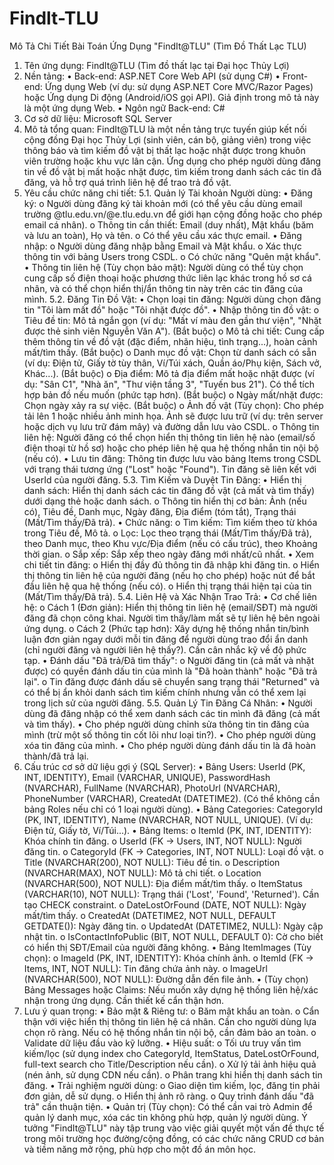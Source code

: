 # Findlt-TLU
Mô Tả Chi Tiết Bài Toán Ứng Dụng "FindIt@TLU" (Tìm Đồ Thất Lạc TLU)
1. Tên ứng dụng: FindIt@TLU (Tìm đồ thất lạc tại Đại học Thủy Lợi)
2. Nền tảng:
•	Back-end: ASP.NET Core Web API (sử dụng C#)
•	Front-end: Ứng dụng Web (ví dụ: sử dụng ASP.NET Core MVC/Razor Pages) hoặc Ứng dụng Di động (Android/iOS gọi API). Giả định trong mô tả này là một ứng dụng Web.
•	Ngôn ngữ Back-end: C#
3. Cơ sở dữ liệu: Microsoft SQL Server
4. Mô tả tổng quan: FindIt@TLU là một nền tảng trực tuyến giúp kết nối cộng đồng Đại học Thủy Lợi (sinh viên, cán bộ, giảng viên) trong việc thông báo và tìm kiếm đồ vật bị thất lạc hoặc nhặt được trong khuôn viên trường hoặc khu vực lân cận. Ứng dụng cho phép người dùng đăng tin về đồ vật bị mất hoặc nhặt được, tìm kiếm trong danh sách các tin đã đăng, và hỗ trợ quá trình liên hệ để trao trả đồ vật.
5. Yêu cầu chức năng chi tiết:
5.1. Quản lý Tài khoản Người dùng:
•	Đăng ký: 
o	Người dùng đăng ký tài khoản mới (có thể yêu cầu dùng email trường @tlu.edu.vn/@e.tlu.edu.vn để giới hạn cộng đồng hoặc cho phép email cá nhân).
o	Thông tin cần thiết: Email (duy nhất), Mật khẩu (băm và lưu an toàn), Họ và tên.
o	Có thể yêu cầu xác thực email.
•	Đăng nhập: 
o	Người dùng đăng nhập bằng Email và Mật khẩu.
o	Xác thực thông tin với bảng Users trong CSDL.
o	Có chức năng "Quên mật khẩu".
•	Thông tin liên hệ (Tùy chọn bảo mật): Người dùng có thể tùy chọn cung cấp số điện thoại hoặc phương thức liên lạc khác trong hồ sơ cá nhân, và có thể chọn hiển thị/ẩn thông tin này trên các tin đăng của mình.
5.2. Đăng Tin Đồ Vật:
•	Chọn loại tin đăng: Người dùng chọn đăng tin "Tôi làm mất đồ" hoặc "Tôi nhặt được đồ".
•	Nhập thông tin đồ vật: 
o	Tiêu đề tin: Mô tả ngắn gọn (ví dụ: "Mất ví màu đen gần thư viện", "Nhặt được thẻ sinh viên Nguyễn Văn A"). (Bắt buộc)
o	Mô tả chi tiết: Cung cấp thêm thông tin về đồ vật (đặc điểm, nhãn hiệu, tình trạng...), hoàn cảnh mất/tìm thấy. (Bắt buộc)
o	Danh mục đồ vật: Chọn từ danh sách có sẵn (ví dụ: Điện tử, Giấy tờ tùy thân, Ví/Túi xách, Quần áo/Phụ kiện, Sách vở, Khác...). (Bắt buộc)
o	Địa điểm: Mô tả địa điểm mất hoặc nhặt được (ví dụ: "Sân C1", "Nhà ăn", "Thư viện tầng 3", "Tuyến bus 21"). Có thể tích hợp bản đồ nếu muốn (phức tạp hơn). (Bắt buộc)
o	Ngày mất/nhặt được: Chọn ngày xảy ra sự việc. (Bắt buộc)
o	Ảnh đồ vật (Tùy chọn): Cho phép tải lên 1 hoặc nhiều ảnh minh họa. Ảnh sẽ được lưu trữ (ví dụ: trên server hoặc dịch vụ lưu trữ đám mây) và đường dẫn lưu vào CSDL.
o	Thông tin liên hệ: Người đăng có thể chọn hiển thị thông tin liên hệ nào (email/số điện thoại từ hồ sơ) hoặc cho phép liên hệ qua hệ thống nhắn tin nội bộ (nếu có).
•	Lưu tin đăng: Thông tin được lưu vào bảng Items trong CSDL với trạng thái tương ứng ("Lost" hoặc "Found"). Tin đăng sẽ liên kết với UserId của người đăng.
5.3. Tìm Kiếm và Duyệt Tin Đăng:
•	Hiển thị danh sách: Hiển thị danh sách các tin đăng đồ vật (cả mất và tìm thấy) dưới dạng thẻ hoặc danh sách. 
o	Thông tin hiển thị cơ bản: Ảnh (nếu có), Tiêu đề, Danh mục, Ngày đăng, Địa điểm (tóm tắt), Trạng thái (Mất/Tìm thấy/Đã trả).
•	Chức năng: 
o	Tìm kiếm: Tìm kiếm theo từ khóa trong Tiêu đề, Mô tả.
o	Lọc: Lọc theo trạng thái (Mất/Tìm thấy/Đã trả), theo Danh mục, theo Khu vực/Địa điểm (nếu có cấu trúc), theo Khoảng thời gian.
o	Sắp xếp: Sắp xếp theo ngày đăng mới nhất/cũ nhất.
•	Xem chi tiết tin đăng: 
o	Hiển thị đầy đủ thông tin đã nhập khi đăng tin.
o	Hiển thị thông tin liên hệ của người đăng (nếu họ cho phép) hoặc nút để bắt đầu liên hệ qua hệ thống (nếu có).
o	Hiển thị trạng thái hiện tại của tin (Mất/Tìm thấy/Đã trả).
5.4. Liên Hệ và Xác Nhận Trao Trả:
•	Cơ chế liên hệ: 
o	Cách 1 (Đơn giản): Hiển thị thông tin liên hệ (email/SĐT) mà người đăng đã chọn công khai. Người tìm thấy/làm mất sẽ tự liên hệ bên ngoài ứng dụng.
o	Cách 2 (Phức tạp hơn): Xây dựng hệ thống nhắn tin/bình luận đơn giản ngay dưới mỗi tin đăng để người dùng trao đổi ẩn danh (chỉ người đăng và người liên hệ thấy?). Cần cân nhắc kỹ về độ phức tạp.
•	Đánh dấu "Đã trả/Đã tìm thấy": 
o	Người đăng tin (cả mất và nhặt được) có quyền đánh dấu tin của mình là "Đã hoàn thành" hoặc "Đã trả lại".
o	Tin đăng được đánh dấu sẽ chuyển sang trạng thái "Returned" và có thể bị ẩn khỏi danh sách tìm kiếm chính nhưng vẫn có thể xem lại trong lịch sử của người đăng.
5.5. Quản Lý Tin Đăng Cá Nhân:
•	Người dùng đã đăng nhập có thể xem danh sách các tin mình đã đăng (cả mất và tìm thấy).
•	Cho phép người dùng chỉnh sửa thông tin tin đăng của mình (trừ một số thông tin cốt lõi như loại tin?).
•	Cho phép người dùng xóa tin đăng của mình.
•	Cho phép người dùng đánh dấu tin là đã hoàn thành/đã trả lại.
6. Cấu trúc cơ sở dữ liệu gợi ý (SQL Server):
•	Bảng Users: UserId (PK, INT, IDENTITY), Email (VARCHAR, UNIQUE), PasswordHash (NVARCHAR), FullName (NVARCHAR), PhotoUrl (NVARCHAR), PhoneNumber (VARCHAR), CreatedAt (DATETIME2). (Có thể không cần bảng Roles nếu chỉ có 1 loại người dùng).
•	Bảng Categories: CategoryId (PK, INT, IDENTITY), Name (NVARCHAR, NOT NULL, UNIQUE). (Ví dụ: Điện tử, Giấy tờ, Ví/Túi...).
•	Bảng Items: 
o	ItemId (PK, INT, IDENTITY): Khóa chính tin đăng.
o	UserId (FK -> Users, INT, NOT NULL): Người đăng tin.
o	CategoryId (FK -> Categories, INT, NOT NULL): Loại đồ vật.
o	Title (NVARCHAR(200), NOT NULL): Tiêu đề tin.
o	Description (NVARCHAR(MAX), NOT NULL): Mô tả chi tiết.
o	Location (NVARCHAR(500), NOT NULL): Địa điểm mất/tìm thấy.
o	ItemStatus (VARCHAR(10), NOT NULL): Trạng thái ('Lost', 'Found', 'Returned'). Cần tạo CHECK constraint.
o	DateLostOrFound (DATE, NOT NULL): Ngày mất/tìm thấy.
o	CreatedAt (DATETIME2, NOT NULL, DEFAULT GETDATE()): Ngày đăng tin.
o	UpdatedAt (DATETIME2, NULL): Ngày cập nhật tin.
o	IsContactInfoPublic (BIT, NOT NULL, DEFAULT 0): Cờ cho biết có hiển thị SĐT/Email của người đăng không.
•	Bảng ItemImages (Tùy chọn): 
o	ImageId (PK, INT, IDENTITY): Khóa chính ảnh.
o	ItemId (FK -> Items, INT, NOT NULL): Tin đăng chứa ảnh này.
o	ImageUrl (NVARCHAR(500), NOT NULL): Đường dẫn đến file ảnh.
•	(Tùy chọn) Bảng Messages hoặc Claims: Nếu muốn xây dựng hệ thống liên hệ/xác nhận trong ứng dụng. Cần thiết kế cẩn thận hơn.
7. Lưu ý quan trọng:
•	Bảo mật & Riêng tư: 
o	Băm mật khẩu an toàn.
o	Cẩn thận với việc hiển thị thông tin liên hệ cá nhân. Cần cho người dùng lựa chọn rõ ràng. Nếu có hệ thống nhắn tin nội bộ, cần đảm bảo an toàn.
o	Validate dữ liệu đầu vào kỹ lưỡng.
•	Hiệu suất: 
o	Tối ưu truy vấn tìm kiếm/lọc (sử dụng index cho CategoryId, ItemStatus, DateLostOrFound, full-text search cho Title/Description nếu cần).
o	Xử lý tải ảnh hiệu quả (nén ảnh, sử dụng CDN nếu cần).
o	Phân trang khi hiển thị danh sách tin đăng.
•	Trải nghiệm người dùng: 
o	Giao diện tìm kiếm, lọc, đăng tin phải đơn giản, dễ sử dụng.
o	Hiển thị ảnh rõ ràng.
o	Quy trình đánh dấu "đã trả" cần thuận tiện.
•	Quản trị (Tùy chọn): Có thể cần vai trò Admin để quản lý danh mục, xóa các tin không phù hợp, quản lý người dùng.
Ý tưởng "FindIt@TLU" này tập trung vào việc giải quyết một vấn đề thực tế trong môi trường học đường/cộng đồng, có các chức năng CRUD cơ bản và tiềm năng mở rộng, phù hợp cho một đồ án môn học.
